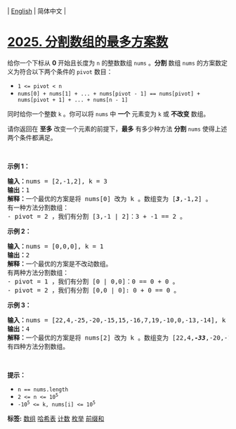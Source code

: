 | [English](README_EN.md) | 简体中文 |

# [2025. 分割数组的最多方案数](https://leetcode.cn/problems/maximum-number-of-ways-to-partition-an-array)
<p>给你一个下标从 <strong>0</strong>&nbsp;开始且长度为 <code>n</code>&nbsp;的整数数组&nbsp;<code>nums</code>&nbsp;。<strong>分割</strong>&nbsp;数组 <code>nums</code>&nbsp;的方案数定义为符合以下两个条件的 <code>pivot</code>&nbsp;数目：</p>

<ul>
	<li><code>1 &lt;= pivot &lt; n</code></li>
	<li><code>nums[0] + nums[1] + ... + nums[pivot - 1] == nums[pivot] + nums[pivot + 1] + ... + nums[n - 1]</code></li>
</ul>

<p>同时给你一个整数&nbsp;<code>k</code>&nbsp;。你可以将&nbsp;<code>nums</code>&nbsp;中&nbsp;<strong>一个</strong>&nbsp;元素变为&nbsp;<code>k</code>&nbsp;或&nbsp;<strong>不改变</strong>&nbsp;数组。</p>

<p>请你返回在 <strong>至多</strong>&nbsp;改变一个元素的前提下，<strong>最多</strong>&nbsp;有多少种方法 <strong>分割</strong>&nbsp;<code>nums</code>&nbsp;使得上述两个条件都满足。</p>

<p>&nbsp;</p>

<p><strong>示例 1：</strong></p>

<pre><b>输入：</b>nums = [2,-1,2], k = 3
<b>输出：</b>1
<b>解释：</b>一个最优的方案是将 nums[0] 改为 k&nbsp;。数组变为 [<em><strong>3</strong></em>,-1,2] 。
有一种方法分割数组：
- pivot = 2 ，我们有分割 [3,-1 | 2]：3 + -1 == 2 。
</pre>

<p><strong>示例 2：</strong></p>

<pre><b>输入：</b>nums = [0,0,0], k = 1
<b>输出：</b>2
<b>解释：</b>一个最优的方案是不改动数组。
有两种方法分割数组：
- pivot = 1 ，我们有分割 [0 | 0,0]：0 == 0 + 0 。
- pivot = 2 ，我们有分割 [0,0 | 0]: 0 + 0 == 0 。
</pre>

<p><strong>示例 3：</strong></p>

<pre><b>输入：</b>nums = [22,4,-25,-20,-15,15,-16,7,19,-10,0,-13,-14], k = -33
<b>输出：</b>4
<b>解释：</b>一个最优的方案是将 nums[2] 改为 k 。数组变为 [22,4,<em><strong>-33</strong></em>,-20,-15,15,-16,7,19,-10,0,-13,-14] 。
有四种方法分割数组。
</pre>

<p>&nbsp;</p>

<p><strong>提示：</strong></p>

<ul>
	<li><code>n == nums.length</code></li>
	<li><code>2 &lt;= n &lt;= 10<sup>5</sup></code></li>
	<li><code>-10<sup>5</sup> &lt;= k, nums[i] &lt;= 10<sup>5</sup></code></li>
</ul>

**标签:**  [数组](https://leetcode.cn/tag/array) [哈希表](https://leetcode.cn/tag/hash-table) [计数](https://leetcode.cn/tag/counting) [枚举](https://leetcode.cn/tag/enumeration) [前缀和](https://leetcode.cn/tag/prefix-sum) 